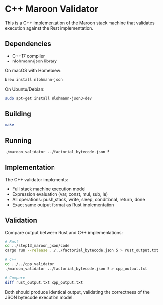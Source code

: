 # C++ Maroon Validator

This is a C++ implementation of the Maroon stack machine that validates execution against the Rust implementation.

## Dependencies

- C++17 compiler
- nlohmann/json library

On macOS with Homebrew:
```bash
brew install nlohmann-json
```

On Ubuntu/Debian:
```bash
sudo apt-get install nlohmann-json3-dev
```

## Building

```bash
make
```

## Running

```bash
./maroon_validator ../factorial_bytecode.json 5
```

## Implementation

The C++ validator implements:
- Full stack machine execution model
- Expression evaluation (var, const, mul, sub, le)
- All operations: push_stack, write, sleep, conditional, return, done
- Exact same output format as Rust implementation

## Validation

Compare output between Rust and C++ implementations:
```bash
# Rust
cd ../step13_maroon_json/code
cargo run --release ../../factorial_bytecode.json 5 > rust_output.txt

# C++
cd ../../cpp_validator
./maroon_validator ../factorial_bytecode.json 5 > cpp_output.txt

# Compare
diff rust_output.txt cpp_output.txt
```

Both should produce identical output, validating the correctness of the JSON bytecode execution model.